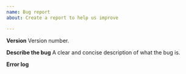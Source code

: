 ```yaml
---
name: Bug report
about: Create a report to help us improve

---
```


**Version**
Version number.

**Describe the bug**
A clear and concise description of what the bug is.

**Error log**
```

```
